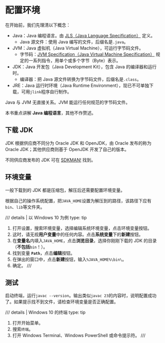# 配置环境

在开始前，我们先理清以下概念：

- Java：Java 编程语言。由 [JLS（Java Language Specification）](https://docs.oracle.com/javase/specs/jls/se23/html/) 定义。
    - Java 源文件：使用 Java 编写的文件，后缀名是`.java`。
- JVM：Java 虚拟机（Java Virtual Machine），可运行字节码文件。
    - 字节码：[JVM Specification（Java Virtual Machine Specification）](https://docs.oracle.com/javase/specs/jvms/se23/html/)
      规定的一系列指令，用单个或多个字节（Byte）表示。
- JDK：Java 开发包（Java Development Kit），包含 Java 的编译器和运行时。
    - 编译器：把 Java 源文件转换为字节码文件，后缀名是`.class`。
- JRE：Java 运行时环境（Java Runtime Environment），现已不可单独下载，可用`jlink`程序自行制作。

Java 与 JVM 无直接关系。JVM 能运行任何规范的字节码文件。

本书重点讲解 **Java 编程语言**，其他不作赘述。

## 下载 JDK

JDK 根据供应商不同分为 Oracle JDK 和 OpenJDK，由 Oracle 发布的称为 Oracle JDK；其他供应商则基于 OpenJDK 开发了自己的版本。

不同供应商发布的 JDK 可在 [SDKMAN!](https://sdkman.io/jdks) 找到。

## 环境变量

一般下载到的 JDK 都是压缩包，解压后还需要配置环境变量。

根据自己的操作系统配置，把`JAVA_HOME`设置为解压到的路径，该路径下应有`bin`、`lib`等文件夹。

/// details | 以 Windows 10 为例
    type: tip
1. 打开设置，搜索环境变量，选择编辑系统环境变量，点击环境变量按钮。
2. 这时，请无视**用户变量**中的任何内容。点击**系统变量**下的**新建**按钮。
3. 在**变量名**内填入`JAVA_HOME`，点击**浏览目录**，选择你刚刚下载的 JDK 的目录（**不包括**`bin`！）。
4. 找到变量 **`Path`**，点击**编辑**按钮。
5. 在弹出的窗口中，点击**新建**按钮，输入`%JAVA_HOME%\bin\`。
6. 确定。
///

## 测试

启动终端，运行`javac --version`。输出类似`javac 23`的内容时，说明配置成功了。如果提示找不到文件，请检查环境变量是否正确配置。

/// details | Windows 10 的终端
    type: tip
1. 打开开始菜单。
2. 搜索`终端`。
3. 打开 Windows Terminal、Windows PowerShell 或命令提示符。
///
